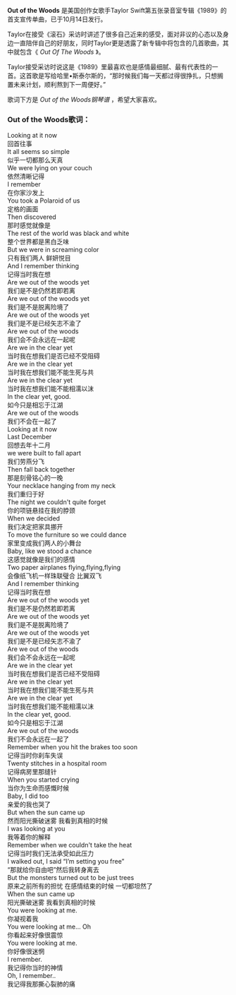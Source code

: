 

**Out of the Woods** 是美国创作女歌手Taylor Swift第五张录音室专辑《1989》的首支宣传单曲，已于10月14日发行。

  
Taylor在接受《滚石》采访时讲述了很多自己近来的感受，面对非议的心态以及身边一直陪伴自己的好朋友，同时Taylor更是透露了新专辑中将包含的几首歌曲，其中就包含《
_Out Of The Woods_ 》。

  
Taylor接受采访时说这是《1989》里最喜欢也是感情最细腻、最有代表性的一首。这首歌是写给哈里•斯泰尔斯的，“那时候我们每一天都过得很挣扎，只想搁置未来计划，顺利熬到下一周便好。”

  
歌词下方是 _Out of the Woods钢琴谱_ ，希望大家喜欢。

### Out of the Woods歌词：

Looking at it now  
回首往事  
It all seems so simple  
似乎一切都那么天真  
We were lying on your couch  
依然清晰记得  
I remember  
在你家沙发上  
You took a Polaroid of us  
定格的画面  
Then discovered  
那时感觉就像是  
The rest of the world was black and white  
整个世界都是黑白乏味  
But we were in screaming color  
只有我们两人 鲜妍悦目  
And I remember thinking  
记得当时我在想  
Are we out of the woods yet  
我们是不是仍然若即若离  
Are we out of the woods yet  
我们是不是脱离险境了  
Are we out of the woods yet  
我们是不是已经矢志不渝了  
Are we out of the woods  
我们会不会永远在一起呢  
Are we in the clear yet  
当时我在想我们是否已经不受阻碍  
Are we in the clear yet  
当时我在想我们能不能生死与共  
Are we in the clear yet  
当时我在想我们能不能相濡以沫  
In the clear yet, good.  
如今只是相忘于江湖  
Are we out of the woods  
我们不会在一起了  
Looking at it now  
Last December  
回想去年十二月  
we were built to fall apart  
我们劳燕分飞  
Then fall back together  
那是刻骨铭心的一晚  
Your necklace hanging from my neck  
我们重归于好  
The night we couldn't quite forget  
你的项链悬挂在我的脖颈  
When we decided  
我们决定把家具挪开  
To move the furniture so we could dance  
家里变成我们两人的小舞台  
Baby, like we stood a chance  
这感觉就像是我们的感情  
Two paper airplanes flying,flying,flying  
会像纸飞机一样珠联璧合 比翼双飞  
And I remember thinking  
记得当时我在想  
Are we out of the woods yet  
我们是不是仍然若即若离  
Are we out of the woods yet  
我们是不是脱离险境了  
Are we out of the woods yet  
我们是不是已经矢志不渝了  
Are we out of the woods  
我们会不会永远在一起呢  
Are we in the clear yet  
当时我在想我们是否已经不受阻碍  
Are we in the clear yet  
当时我在想我们能不能生死与共  
Are we in the clear yet  
当时我在想我们能不能相濡以沫  
In the clear yet, good.  
如今只是相忘于江湖  
Are we out of the woods  
我们不会永远在一起了  
Remember when you hit the brakes too soon  
记得当时你刹车失误  
Twenty stitches in a hospital room  
记得病房里那缝针  
When you started crying  
当你为生命而感慨时候  
Baby, I did too  
亲爱的我也哭了  
But when the sun came up  
然而阳光撕破迷雾 我看到真相的时候  
I was looking at you  
我等着你的解释  
Remember when we couldn't take the heat  
记得当时我们无法承受如此压力  
I walked out, I said “I’m setting you free”  
“那就给你自由吧”然后我转身离去  
But the monsters turned out to be just trees  
原来之前所有的担忧 在感情结束的时候 一切都坦然了  
When the sun came up  
阳光撕破迷雾 我看到真相的时候  
You were looking at me.  
你凝视着我  
You were looking at me… Oh  
你看起来好像很震惊  
You were looking at me.  
你好像很迷惘  
I remember.  
我记得你当时的神情  
Oh, I remember..  
我记得我那撕心裂肺的痛

